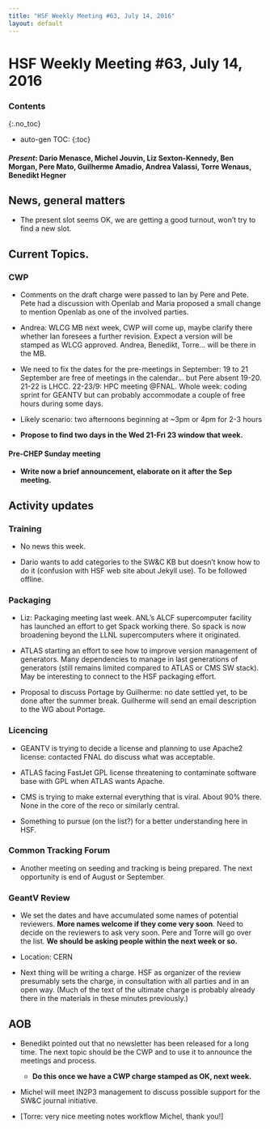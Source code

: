 ```yaml
---
title: "HSF Weekly Meeting #63, July 14, 2016"
layout: default
---
```


# HSF Weekly Meeting #63, July 14, 2016

### Contents
{:.no_toc}

* auto-gen TOC:
{:toc}

#### *Present*: Dario Menasce, Michel Jouvin, Liz Sexton-Kennedy, Ben Morgan, Pere Mato, Guilherme Amadio, Andrea Valassi, Torre Wenaus, Benedikt Hegner

## News, general matters

-   The present slot seems OK, we are getting a good turnout, won’t try to find a new slot.

## Current Topics.

### CWP

-   Comments on the draft charge were passed to Ian by Pere and Pete. Pete had a discussion with Openlab and Maria proposed a small change to mention Openlab as one of the involved parties.

-   Andrea: WLCG MB next week, CWP will come up, maybe clarify there whether Ian foresees a further revision. Expect a version will be stamped as WLCG approved. Andrea, Benedikt, Torre… will be there in the MB.

-   We need to fix the dates for the pre-meetings in September: 19 to 21 September are free of meetings in the calendar… but Pere absent 19-20. 21-22 is LHCC. 22-23/9: HPC meeting @FNAL. Whole week: coding sprint for GEANTV but can probably accommodate a couple of free hours during some days.

-   Likely scenario: two afternoons beginning at ~3pm or 4pm for 2-3 hours

-   **Propose to find two days in the Wed 21-Fri 23 window that week.**

#### Pre-CHEP Sunday meeting

-   **Write now a brief announcement, elaborate on it after the Sep meeting.**

## Activity updates

### Training

-   No news this week.

-   Dario wants to add categories to the SW&C KB but doesn’t know how to do it (confusion with HSF web site about Jekyll use). To be followed offline.

### Packaging

-   Liz: Packaging meeting last week. ANL’s ALCF supercomputer facility has launched an effort to get Spack working there. So spack is now broadening beyond the LLNL supercomputers where it originated.

-   ATLAS starting an effort to see how to improve version management of generators. Many dependencies to manage in last generations of generators (still remains limited compared to ATLAS or CMS SW stack). May be interesting to connect to the HSF packaging effort.

-   Proposal to discuss Portage by Guilherme: no date settled yet, to be done after the summer break. Guilherme will send an email description to the WG about Portage.

### Licencing

-   GEANTV is trying to decide a license and planning to use Apache2 license: contacted FNAL do discuss what was acceptable.

-   ATLAS facing FastJet GPL license threatening to contaminate software base with GPL when ATLAS wants Apache.

-   CMS is trying to make external everything that is viral. About 90% there. None in the core of the reco or similarly central.

-   Something to pursue (on the list?) for a better understanding here in HSF.

### Common Tracking Forum

-   Another meeting on seeding and tracking is being prepared. The next opportunity is end of August or September.

### GeantV Review

-   We set the dates and have accumulated some names of potential reviewers. **More names welcome if they come very soon**. Need to decide on the reviewers to ask very soon. Pere and Torre will go over the list. **We should be asking people within the next week or so.**

-   Location: CERN

-   Next thing will be writing a charge. HSF as organizer of the review presumably sets the charge, in consultation with all parties and in an open way. (Much of the text of the ultimate charge is probably already there in the materials in these minutes previously.)

## AOB

-   Benedikt pointed out that no newsletter has been released for a long time. The next topic should be the CWP and to use it to announce the meetings and process.

    -   **Do this once we have a CWP charge stamped as OK, next week.**

-   Michel will meet IN2P3 management to discuss possible support for the SW&C journal initiative.

-   [Torre: very nice meeting notes workflow Michel, thank you!]


